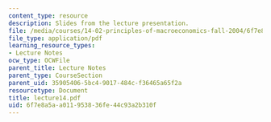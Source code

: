 ```yaml
---
content_type: resource
description: Slides from the lecture presentation.
file: /media/courses/14-02-principles-of-macroeconomics-fall-2004/6f7e8a5aa011953836fe44c93a2b310f_lecture14.pdf
file_type: application/pdf
learning_resource_types:
- Lecture Notes
ocw_type: OCWFile
parent_title: Lecture Notes
parent_type: CourseSection
parent_uid: 35905406-5bc4-9017-484c-f36465a65f2a
resourcetype: Document
title: lecture14.pdf
uid: 6f7e8a5a-a011-9538-36fe-44c93a2b310f
---
```

